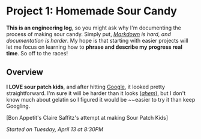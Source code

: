 # Project 1: Homemade Sour Candy
**This is an engineering log**, so you might ask why I'm documenting the process of making sour candy. Simply put, *[Markdown](https://github.com/adam-p/markdown-here/wiki/Markdown-Cheatsheet)  is hard, and documentation is harder*. My hope is that starting with easier projects will let me  focus on learning how to **phrase and describe my progress real time**. So off to the races!

## Overview
**I  LOVE sour patch kids**, and after hitting [Google](http://www.grouprecipes.com/137183/homemade-sour-patch-kids.html), it looked pretty straightforward. I'm sure it will be harder than it looks (*[ahem](https://www.youtube.com/watch?v=ppi0khS0s_8)*), but I don't know much about gelatin so I figured it would be ~~easier to try it than keep Googling. 


 [Bon Appetit's Claire Saffitz's attempt at making Sour Patch Kids]


*Started on Tuesday, April 13 at 8:30PM*


<!--stackedit_data:
eyJoaXN0b3J5IjpbLTEzOTA0MzA4MzQsODAxODQ5OTI1XX0=
-->